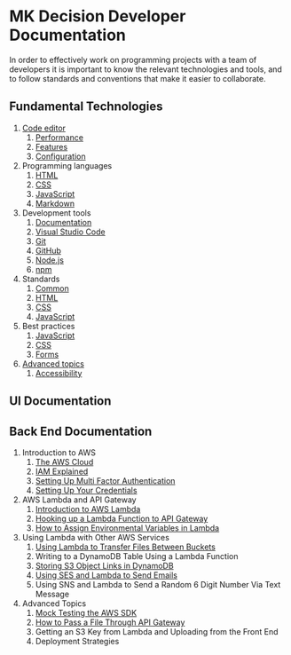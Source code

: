 # MK Decision Developer Documentation

In order to effectively work on programming projects with a team of developers it is important to know the relevant technologies and tools, and to follow standards and conventions that make it easier to collaborate.

## Fundamental Technologies
1. [Code editor](tools/code-editor.md)
	1. [Performance](tools/code-editor.md#performance)
	2. [Features](tools/code-editor.md#features)
	3. [Configuration](tools/code-editor.md#installation-and-configuration)
2. Programming languages
	1. [HTML](languages/html.md)
	2. [CSS](languages/css.md)
	3. [JavaScript](languages/javascript.md)
    4. [Markdown](languages/markdown.md)
3. Development tools
	1. [Documentation](tools/documentation.md)
	2. [Visual Studio Code](tools/visual-studio-code.md)
	3. [Git](tools/git.md)
	4. [GitHub](tools/github.md)
	5. [Node.js](tools/nodejs.md)
    6. [npm](tools/npm.md)
4. Standards
	1. [Common](standards/common.md)
	2. [HTML](standards/html.md)
	3. [CSS](standards/css.md)
	4. [JavaScript](standards/javascript.md)
1. Best practices
	1. [JavaScript](bestpractices/javascript.md)
	1. [CSS](bestpractices/css.md)
	1. [Forms](bestpractices/forms.md)
5. [Advanced topics](advanced.md)
	1. [Accessibility](advanced.md#accessibility)

## UI Documentation

## Back End Documentation
1. Introduction to AWS
	1. [The AWS Cloud](aws/introduction-to-aws/aws-cloud.md)
	2. [IAM Explained](aws/introduction-to-aws/iam.md)
	3. [Setting Up Multi Factor Authentication](aws/introduction-to-aws/mfa-setup/mfa-setup.md)
	4. [Setting Up Your Credentials](aws/introduction-to-aws/credentials-setup/credentials-setup.md)
2. AWS Lambda and API Gateway
	1. [Introduction to AWS Lambda](aws/lambda-and-api-gateway/introduction-to-lambda/introduction-to-lambda.md)
	2. [Hooking up a Lambda Function to API Gateway](aws/lambda-and-api-gateway/lambda-api-gateway/lambda-api-gateway.md)
	3. [How to Assign Environmental Variables in Lambda](aws/lambda-and-api-gateway/env-variables/env-variables.md)
3. Using Lambda with Other AWS Services
	1. [Using Lambda to Transfer Files Between Buckets](aws/lambda-with-other-services/lambda-transfer-buckets/lambda-transfer-buckets.md)
	2. Writing to a DynamoDB Table Using a Lambda Function
	3. [Storing S3 Object Links in DynamoDB](aws/lambda-with-other-services/s3-lambda-dynamodb/s3-lambda-dynamodb.md)
	4. [Using SES and Lambda to Send Emails](aws/lambda-with-other-services/ses-lambda/ses-lambda.md)
	5. Using SNS and Lambda to Send a Random 6 Digit Number Via Text Message
4. Advanced Topics
	1. [Mock Testing the AWS SDK](aws/advanced-topics/aws-sdk-mock/aws-sdk-mock.md)
	2. [How to Pass a File Through API Gateway](aws/advanced-topics/pass-file-through-API-gateway/pass-file-through-API-gateway.md)
	3. Getting an S3 Key from Lambda and Uploading from the Front End
	4. Deployment Strategies
